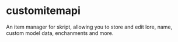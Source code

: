 # customitemapi
An item manager for skript, allowing you to store and edit lore, name, custom model data, enchanments and more.
